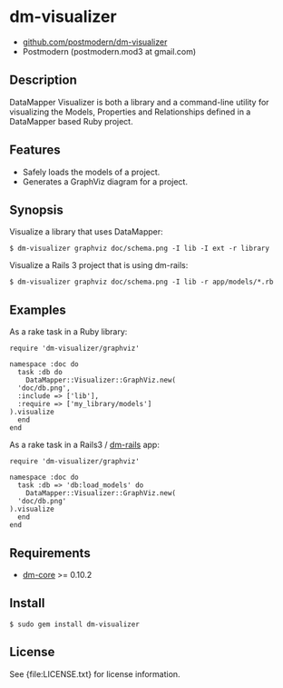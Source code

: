 # dm-visualizer

* [github.com/postmodern/dm-visualizer](http://github.com/postmodern/dm-visualizer/)
* Postmodern (postmodern.mod3 at gmail.com)

## Description

DataMapper Visualizer is both a library and a command-line utility for
visualizing the Models, Properties and Relationships defined in a
DataMapper based Ruby project.

## Features

* Safely loads the models of a project.
* Generates a GraphViz diagram for a project.

## Synopsis

Visualize a library that uses DataMapper:

    $ dm-visualizer graphviz doc/schema.png -I lib -I ext -r library

Visualize a Rails 3 project that is using dm-rails:

    $ dm-visualizer graphviz doc/schema.png -I lib -r app/models/*.rb

## Examples

As a rake task in a Ruby library:

    require 'dm-visualizer/graphviz'

    namespace :doc do
      task :db do
        DataMapper::Visualizer::GraphViz.new(
	  'doc/db.png',
	  :include => ['lib'],
	  :require => ['my_library/models']
	).visualize
      end
    end

As a rake task in a Rails3 / [dm-rails](http://github.com/datamapper/dm-rails) app:

    require 'dm-visualizer/graphviz'

    namespace :doc do
      task :db => 'db:load_models' do
        DataMapper::Visualizer::GraphViz.new(
	  'doc/db.png'
	).visualize
      end
    end

## Requirements

* [dm-core](http://github.com/datamapper/dm-core) >= 0.10.2

## Install

    $ sudo gem install dm-visualizer

## License

See {file:LICENSE.txt} for license information.

